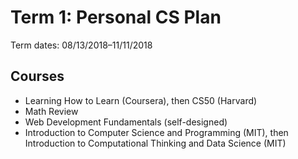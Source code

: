 # Term 1: Personal CS Plan

Term dates: 08/13/2018&ndash;11/11/2018

## Courses

- Learning How to Learn (Coursera), then CS50 (Harvard)
- Math Review
- Web Development Fundamentals (self-designed)
- Introduction to Computer Science and Programming (MIT), then Introduction to Computational Thinking and Data Science (MIT)